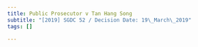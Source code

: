 ```yaml
---
title: Public Prosecutor v Tan Hang Song
subtitle: "[2019] SGDC 52 / Decision Date: 19\_March\_2019"
tags: []

---
```

